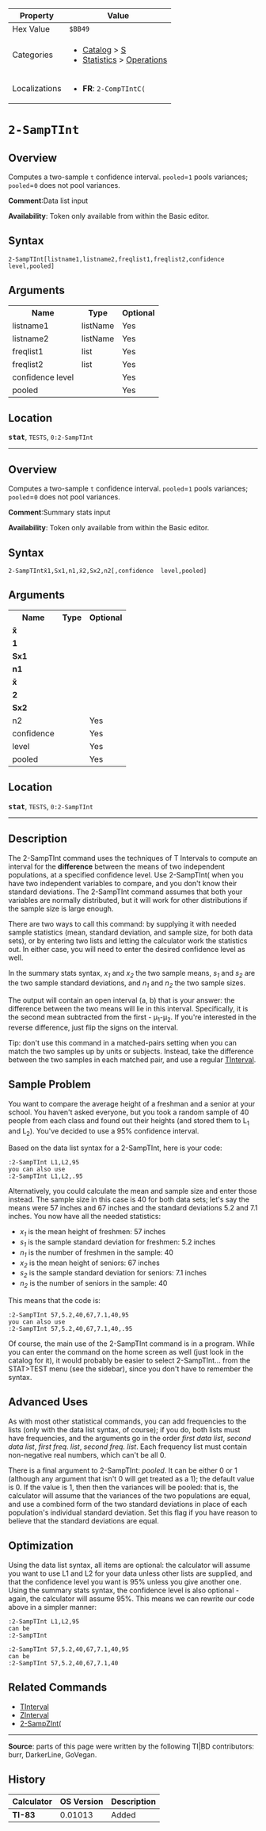 | Property      | Value |
|---------------|-------|
| Hex Value     | `$BB49`|
| Categories    | <ul><li>[Catalog](<../categories/Catalog.md>) > [S](<../categories/Catalog.md#S>)</li><li>[Statistics](<../categories/Statistics.md>) > [Operations](<../categories/Statistics.md#Operations>)</li></ul> |
| Localizations | <ul><li><b>FR</b>: `2-CompTIntC( `</li></ul> |

# `2-SampTInt `

## Overview
Computes a two-sample `t` confidence interval. `pooled`=`1` pools variances; `pooled`=`0` does not pool variances.

<b>Comment</b>:Data list input

<b>Availability</b>: Token only available from within the Basic editor.

## Syntax
`2-SampTInt[listname1,listname2,freqlist1,freqlist2,confidence level,pooled]`

## Arguments
<table>
<tr><th>Name</th><th>Type</th><th>Optional</th></tr>

<tr><td>listname1</td><td>listName</td><td>Yes</td></tr>

<tr><td>listname2</td><td>listName</td><td>Yes</td></tr>

<tr><td>freqlist1</td><td>list</td><td>Yes</td></tr>

<tr><td>freqlist2</td><td>list</td><td>Yes</td></tr>

<tr><td>confidence level</td><td></td><td>Yes</td></tr>

<tr><td>pooled</td><td></td><td>Yes</td></tr>

</table>

## Location
<tt><kbd><b>stat</b></kbd></tt>, `TESTS`, `0:2-SampTInt`
<hr>

## Overview
Computes a two-sample `t` confidence interval. `pooled`=`1` pools variances; `pooled`=`0` does not pool variances.

<b>Comment</b>:Summary stats input

<b>Availability</b>: Token only available from within the Basic editor.

## Syntax
`2-SampTIntx̄1,Sx1,n1,x̄2,Sx2,n2[,confidence  level,pooled]`

## Arguments
<table>
<tr><th>Name</th><th>Type</th><th>Optional</th></tr>

<tr><td><b>x̄</b></td><td></td><td></td></tr>

<tr><td><b>1</b></td><td></td><td></td></tr>

<tr><td><b>Sx1</b></td><td></td><td></td></tr>

<tr><td><b>n1</b></td><td></td><td></td></tr>

<tr><td><b>x̄</b></td><td></td><td></td></tr>

<tr><td><b>2</b></td><td></td><td></td></tr>

<tr><td><b>Sx2</b></td><td></td><td></td></tr>

<tr><td>n2</td><td></td><td>Yes</td></tr>

<tr><td>confidence</td><td></td><td>Yes</td></tr>

<tr><td>level</td><td></td><td>Yes</td></tr>

<tr><td>pooled</td><td></td><td>Yes</td></tr>

</table>

## Location
<tt><kbd><b>stat</b></kbd></tt>, `TESTS`, `0:2-SampTInt`
<hr>

## Description

The 2-SampTInt command uses the techniques of T Intervals to compute an interval for the **difference** between the means of two independent populations, at a specified confidence level. Use 2-SampTInt( when you have two independent variables to compare, and you don't know their standard deviations. The 2-SampTInt command assumes that both your variables are normally distributed, but it will work for other distributions if the sample size is large enough.

There are two ways to call this command: by supplying it with needed sample statistics (mean, standard deviation, and sample size, for both data sets), or by entering two lists and letting the calculator work the statistics out. In either case, you will need to enter the desired confidence level as well.

In the summary stats syntax, _x<sub>1</sub>_ and _x<sub>2</sub>_ the two sample means, _s<sub>1</sub>_ and _s<sub>2</sub>_ are the two sample standard deviations, and _n<sub>1</sub>_ and _n<sub>2</sub>_ the two sample sizes.

The output will contain an open interval (a, b) that is your answer: the difference between the two means will lie in this interval. Specifically, it is the second mean subtracted from the first - μ<sub>1</sub>-μ<sub>2</sub>. If you're interested in the reverse difference, just flip the signs on the interval.

Tip: don't use this command in a matched-pairs setting when you can match the two samples up by units or subjects. Instead, take the difference between the two samples in each matched pair, and use a regular [TInterval](TInterval.md).

## Sample Problem

You want to compare the average height of a freshman and a senior at your school. You haven't asked everyone, but you took a random sample of 40 people from each class and found out their heights (and stored them to L<sub>1</sub> and L<sub>2</sub>). You've decided to use a 95% confidence interval.

Based on the data list syntax for a 2-SampTInt, here is your code:

```ti-basic
:2-SampTInt L1,L2,95
you can also use
:2-SampTInt L1,L2,.95
```

Alternatively, you could calculate the mean and sample size and enter those instead. The sample size in this case is 40 for both data sets; let's say the means were 57 inches and 67 inches and the standard deviations 5.2 and 7.1 inches. You now have all the needed statistics:

*   _x<sub>1</sub>_ is the mean height of freshmen: 57 inches
*   _s<sub>1</sub>_ is the sample standard deviation for freshmen: 5.2 inches
*   _n<sub>1</sub>_ is the number of freshmen in the sample: 40
*   _x<sub>2</sub>_ is the mean height of seniors: 67 inches
*   _s<sub>2</sub>_ is the sample standard deviation for seniors: 7.1 inches
*   _n<sub>2</sub>_ is the number of seniors in the sample: 40

This means that the code is:

```ti-basic
:2-SampTInt 57,5.2,40,67,7.1,40,95
you can also use
:2-SampTInt 57,5.2,40,67,7.1,40,.95
```

Of course, the main use of the 2-SampTInt command is in a program. While you can enter the command on the home screen as well (just look in the catalog for it), it would probably be easier to select 2-SampTInt… from the STAT>TEST menu (see the sidebar), since you don't have to remember the syntax.

## Advanced Uses

As with most other statistical commands, you can add frequencies to the lists (only with the data list syntax, of course); if you do, both lists must have frequencies, and the arguments go in the order _first data list_, _second data list_, _first freq. list_, _second freq. list_. Each frequency list must contain non-negative real numbers, which can't be all 0.

There is a final argument to 2-SampTInt: _pooled_. It can be either 0 or 1 (although any argument that isn't 0 will get treated as a 1); the default value is 0. If the value is 1, then then the variances will be pooled: that is, the calculator will assume that the variances of the two populations are equal, and use a combined form of the two standard deviations in place of each population's individual standard deviation. Set this flag if you have reason to believe that the standard deviations are equal.

## Optimization

Using the data list syntax, all items are optional: the calculator will assume you want to use L1 and L2 for your data unless other lists are supplied, and that the confidence level you want is 95% unless you give another one. Using the summary stats syntax, the confidence level is also optional - again, the calculator will assume 95%. This means we can rewrite our code above in a simpler manner:

```ti-basic
:2-SampTInt L1,L2,95
can be
:2-SampTInt
```

```ti-basic
:2-SampTInt 57,5.2,40,67,7.1,40,95
can be
:2-SampTInt 57,5.2,40,67,7.1,40
```

## Related Commands

*   [TInterval](TInterval.md)
*   [ZInterval](ZInterval.md)
*   [2-SampZInt(](2-SampZInt\(.md)

* * *

**Source**: parts of this page were written by the following TI|BD contributors: burr, DarkerLine, GoVegan.

## History
| Calculator | OS Version | Description |
|------------|------------|-------------|
| <b>TI-83</b> | 0.01013 | Added |


